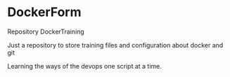 # DockerForm
Repository DockerTraining


Just a repository to store training files and configuration about docker and git

Learning the ways of the devops one script at a time.
